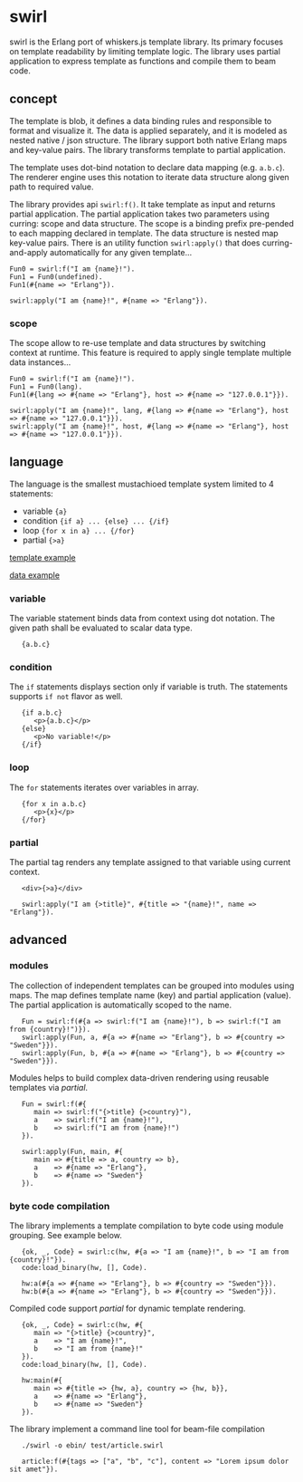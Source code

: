 # swirl

swirl is the Erlang port of whiskers.js template library. Its primary focuses on template readability by limiting template logic. The library uses partial application to express template as functions and compile them to beam code.


## concept

The template is blob, it defines a data binding rules and responsible to format and visualize it. The data is applied separately, and it is modeled as nested native / json structure. The library support both native Erlang maps and key-value pairs. The library transforms template to partial application. 

The template uses dot-bind notation to declare data mapping (e.g. `a.b.c`). The renderer engine uses this notation to iterate data structure along given path to required value. 

The library provides api `swirl:f()`. It take template as input and returns partial application. The partial application takes two parameters using curring: scope and data structure. The scope is a binding prefix pre-pended to each mapping declared in template. The data structure is nested map key-value pairs. There is an utility function `swirl:apply()` that does curring-and-apply automatically for any given template... 

```
Fun0 = swirl:f("I am {name}!").
Fun1 = Fun0(undefined).
Fun1(#{name => "Erlang"}).

swirl:apply("I am {name}!", #{name => "Erlang"}).
```

### scope

The scope allow to re-use template and data structures by switching context at runtime. This feature is required to apply single template multiple data instances...  

```
Fun0 = swirl:f("I am {name}!").
Fun1 = Fun0(lang).
Fun1(#{lang => #{name => "Erlang"}, host => #{name => "127.0.0.1"}}).

swirl:apply("I am {name}!", lang, #{lang => #{name => "Erlang"}, host => #{name => "127.0.0.1"}}).
swirl:apply("I am {name}!", host, #{lang => #{name => "Erlang"}, host => #{name => "127.0.0.1"}}).
```


## language

The language is the smallest mustachioed template system limited to 4 statements:
* variable `{a}`
* condition `{if a} ... {else} ... {/if}`
* loop `{for x in a} ... {/for}`
* partial `{>a}`

[template example](test/article.swirl)

[data example](test/article.json)


### variable

The variable statement binds data from context using dot notation. The given path shall be evaluated to scalar data type. 

```
   {a.b.c}
```


### condition

The `if` statements displays section only if variable is truth. The statements supports `if not` flavor as well.

```
   {if a.b.c}
      <p>{a.b.c}</p>
   {else}
      <p>No variable!</p>
   {/if}
```

### loop

The `for` statements iterates over variables in array. 

```
   {for x in a.b.c}
      <p>{x}</p>
   {/for}
```

### partial

The partial tag renders any template assigned to that variable using current context.

```
   <div>{>a}</div>
```

```
   swirl:apply("I am {>title}", #{title => "{name}!", name => "Erlang"}).
```

## advanced

### modules

The collection of independent templates can be grouped into modules using maps. The map defines template name (key) and partial application (value). The partial application is automatically scoped to the name. 

```
   Fun = swirl:f(#{a => swirl:f("I am {name}!"), b => swirl:f("I am from {country}!")}).
   swirl:apply(Fun, a, #{a => #{name => "Erlang"}, b => #{country => "Sweden"}}).
   swirl:apply(Fun, b, #{a => #{name => "Erlang"}, b => #{country => "Sweden"}}).
```

Modules helps to build complex data-driven rendering using reusable templates via _partial_.

```
   Fun = swirl:f(#{
      main => swirl:f("{>title} {>country}"), 
      a    => swirl:f("I am {name}!"), 
      b    => swirl:f("I am from {name}!")
   }).

   swirl:apply(Fun, main, #{
      main => #{title => a, country => b},
      a    => #{name => "Erlang"},
      b    => #{name => "Sweden"}
   }).
```


### byte code compilation

The library implements a template compilation to byte code using module grouping. 
See example below.

```
   {ok, _, Code} = swirl:c(hw, #{a => "I am {name}!", b => "I am from {country}!"}).
   code:load_binary(hw, [], Code).

   hw:a(#{a => #{name => "Erlang"}, b => #{country => "Sweden"}}).
   hw:b(#{a => #{name => "Erlang"}, b => #{country => "Sweden"}}).
```

Compiled code support _partial_ for dynamic template rendering.

```
   {ok, _, Code} = swirl:c(hw, #{
      main => "{>title} {>country}", 
      a    => "I am {name}!", 
      b    => "I am from {name}!"
   }).
   code:load_binary(hw, [], Code).

   hw:main(#{
      main => #{title => {hw, a}, country => {hw, b}},
      a    => #{name => "Erlang"},
      b    => #{name => "Sweden"}
   }).
```

The library implement a command line tool for beam-file compilation

```
   ./swirl -o ebin/ test/article.swirl

   article:f(#{tags => ["a", "b", "c"], content => "Lorem ipsum dolor sit amet"}).
```




